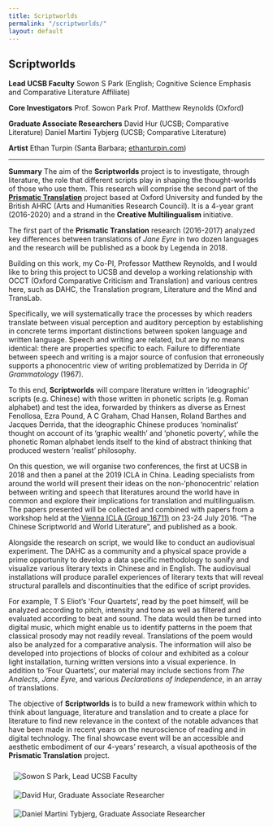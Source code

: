 ```yaml
---
title: Scriptworlds
permalink: "/scriptworlds/"
layout: default
---
```


## Scriptworlds

**Lead UCSB Faculty**
Sowon S Park (English; Cognitive Science Emphasis and Comparative Literature Affiliate)

**Core Investigators**
Prof. Sowon Park
Prof. Matthew Reynolds (Oxford)

**Graduate Associate Researchers**
David Hur (UCSB; Comparative Literature)
Daniel Martini Tybjerg (UCSB; Comparative Literature)

**Artist** Ethan Turpin (Santa Barbara; [ethanturpin.com](http://ethanturpin.com/))

---

**Summary**
The aim of the **Scriptworlds** project is to investigate, through literature, the role that different scripts play in shaping the thought-worlds of those who use them. This research will comprise the second part of the **[Prismatic Translation](https://www.creativeml.ox.ac.uk/research/prismatic-translation)** project based at Oxford University and funded by the British AHRC (Arts and Humanities Research Council).  It is a 4-year grant (2016-2020) and a strand in the **Creative Multilingualism** initiative.

The first part of the **Prismatic Translation** research (2016-2017) analyzed key differences between translations of *Jane Eyre* in two dozen languages and the research will be published as a book by Legenda in 2018.

Building on this work, my Co-PI, Professor Matthew Reynolds, and I would like to bring this project to UCSB and develop a working relationship with OCCT (Oxford Comparative Criticism and Translation) and various centres here, such as DAHC, the Translation program, Literature and the Mind and TransLab.

Specifically, we will systematically trace the processes by which readers translate between visual perception and auditory perception by establishing in concrete terms important distinctions between spoken language and written language. Speech and writing are related, but are by no means identical: there are properties specific to each. Failure to differentiate between speech and writing is a major source of confusion that erroneously supports a phonocentric view of writing problematized by Derrida in *Of Grammatology* (1967).

To this end, **Scriptworlds** will compare literature written in ‘ideographic’ scripts (e.g. Chinese) with those written in phonetic scripts (e.g. Roman alphabet) and test the idea, forwarded by thinkers as diverse as Ernest Fenollosa, Ezra Pound, A C Graham, Chad Hansen, Roland Barthes and Jacques Derrida, that the ideographic Chinese produces ‘nominalist’ thought on account of its ‘graphic wealth’ and ‘phonetic poverty’, while the phonetic Roman alphabet lends itself to the kind of abstract thinking that produced western ‘realist’ philosophy.

On this question, we will organise two conferences, the first at UCSB in 2018 and then a panel at the 2019 ICLA in China. Leading specialists from around the world will present their ideas on the non-‘phonocentric’ relation between writing and speech that literatures around the world have in common and explore their implications for translation and multilingualism. The papers presented will be collected and combined with papers from a workshop held at the [Vienna ICLA (Group 16711)](https://icla2016.univie.ac.at/group-sections/) on 23-24 July 2016.  “The Chinese Scriptworld and World Literature”, and published as a book.

Alongside the research on script, we would like to conduct an audiovisual experiment. The DAHC as a community and a physical space provide a prime opportunity to develop a data specific methodology to sonify and visualize various literary texts in Chinese and in English. The audiovisual installations will produce parallel experiences of literary texts that will reveal structural parallels and discontinuities that the edifice of script provides.

For example, T S Eliot’s 'Four Quartets', read by the poet himself, will be analyzed according to pitch, intensity and tone as well as filtered and evaluated according to beat and sound. The data would then be turned into digital music, which might enable us to identify patterns in the poem that classical prosody may not readily reveal. Translations of the poem would also be analyzed for a comparative analysis. The information will also be developed into projections of blocks of colour and exhibited as a colour light installation, turning written versions into a visual experience.  In addition to ‘Four Quartets’, our material may include sections from *The Analects*, *Jane Eyre*, and various *Declarations of Independence*, in an array of translations.

The objective of **Scriptworlds** is to build a new framework within which to think about language, literature and translation and to create a place for literature to find new relevance in the context of the notable advances that have been made in recent years on the neuroscience of reading and in digital technology. The final showcase event will be an accessible and aesthetic embodiment of our 4-years’ research, a visual apotheosis of the **Prismatic Translation** project.

<img alt="Sowon S Park, Lead UCSB Faculty" src="{{ site.baseurl }}/assets/images/groups-scriptworlds-park.jpg" align="left" style="padding:10px;" />
<img alt="David Hur, Graduate Associate Researcher" src="{{ site.baseurl }}/assets/images/groups-scriptworlds-hur.jpg" align="left" style="padding:10px;" />
<img alt="Daniel Martini Tybjerg, Graduate Associate Researcher" src="{{ site.baseurl }}/assets/images/groups-scriptworlds-martini.jpg" align="left" style="padding:10px;" />